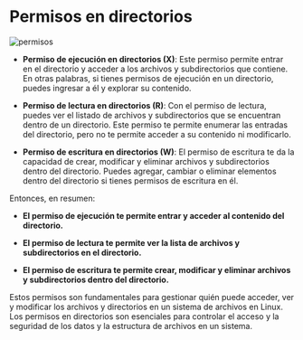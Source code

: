 # Permisos en directorios

![permisos](https://www.luisllamas.es/wp-content/uploads/2019/02/raspberry-pi-permisos.png)

* **Permiso de ejecución en directorios (X)**: Este permiso permite entrar en el directorio y acceder a los archivos y subdirectorios que contiene. En otras palabras, si tienes permisos de ejecución en un directorio, puedes ingresar a él y explorar su contenido.

* **Permiso de lectura en directorios (R)**: Con el permiso de lectura, puedes ver el listado de archivos y subdirectorios que se encuentran dentro de un directorio. Este permiso te permite enumerar las entradas del directorio, pero no te permite acceder a su contenido ni modificarlo.

* **Permiso de escritura en directorios (W)**: El permiso de escritura te da la capacidad de crear, modificar y eliminar archivos y subdirectorios dentro del directorio. Puedes agregar, cambiar o eliminar elementos dentro del directorio si tienes permisos de escritura en él.

Entonces, en resumen:

* **El permiso de ejecución te permite entrar y acceder al contenido del directorio.**

* **El permiso de lectura te permite ver la lista de archivos y subdirectorios en el directorio.**

* **El permiso de escritura te permite crear, modificar y eliminar archivos y subdirectorios dentro del directorio.**

Estos permisos son fundamentales para gestionar quién puede acceder, ver y modificar los archivos y directorios en un sistema de archivos en Linux. Los permisos en directorios son esenciales para controlar el acceso y la seguridad de los datos y la estructura de archivos en un sistema.

